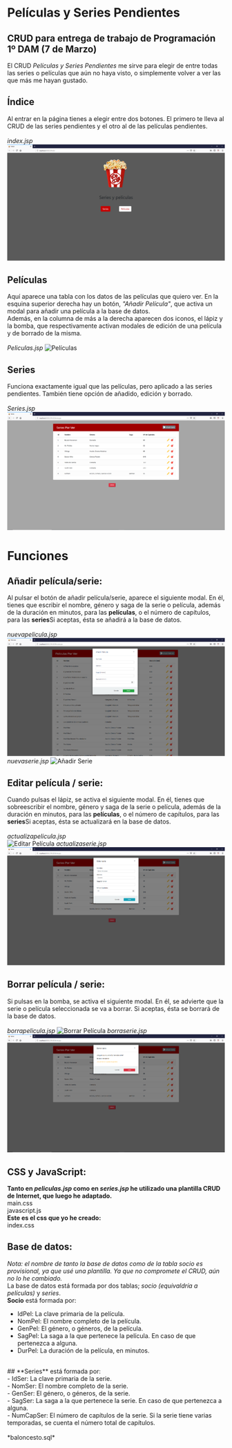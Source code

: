 # Películas y Series Pendientes
## CRUD para entrega de trabajo de Programación 1º DAM (7 de Marzo)

El CRUD *Películas y Series Pendientes* me sirve para elegir de entre todas las series o películas que aún no haya visto, o simplemente volver a ver las que más me hayan gustado.

## Índice
Al entrar en la página tienes a elegir entre dos botones. El primero te lleva al CRUD de las series pendientes y el otro al de las películas pendientes.<br>
<br>
*index.jsp*
<img src="Fotos CRUD/Índice.png" alt="Índice">
## Películas
Aquí aparece una tabla con los datos de las películas que quiero ver. En la esquina superior derecha hay un botón, *"Añadir Película"*,
que activa un modal para añadir una película a la base de datos.<br>
Además, en la columna de más a la derecha aparecen dos iconos, el lápiz y la bomba, que respectivamente activan modales de edición de una película y de borrado de la misma.<br>
<br>
*Peliculas.jsp*
<img src="Fotos CRUD/Películas.png" alt="Películas">
## Series
Funciona exactamente igual que las películas, pero aplicado a las series pendientes. También tiene opción de añadido, edición y borrado.<br>
<br>
*Series.jsp*
<img src="Fotos CRUD/Series.png" alt="Series">
# Funciones
## Añadir película/serie:
Al pulsar el botón de añadir película/serie, aparece el siguiente modal. En él, tienes que escribir el nombre, género y saga de la serie o película, además de la duración en minutos, para las **películas**, o el número de capítulos, para las **series**Si aceptas, ésta se añadirá a la base de datos.<br>
<br>
*nuevapelicula.jsp*<br>
<img src="Fotos CRUD/Añadir Película.png" alt="Añadir Película">
*nuevaserie.jsp*
<img src="Fotos CRUD/Añadir Serie.png" alt="Añadir Serie">
## Editar película / serie:
Cuando pulsas el lápiz, se activa el siguiente modal. En él, tienes que sobreescribir el nombre, género y saga de la serie o película, además de la duración en minutos, para las **películas**, o el número de capítulos, para las **series**Si aceptas, ésta se actualizará en la base de datos.<br>
<br>
*actualizapelicula.jsp*<br>
<img src="Fotos CRUD/Editar Película.png" alt="Editar Película">
*actualizaserie.jsp*
<img src="Fotos CRUD/Editar Serie.png" alt="Editar Serie">
## Borrar película / serie:
Si pulsas en la bomba, se activa el siguiente modal. En él, se advierte que la serie o película seleccionada se va a borrar. Si aceptas, ésta se borrará de la base de datos.<br>
<br>
*borrapelicula.jsp*
<img src="Fotos CRUD/Borrar Película.png" alt="Borrar Película">
*borraserie.jsp*
<img src="Fotos CRUD/Borrar Serie.png" alt="Borrar Serie">
## CSS y JavaScript:
**Tanto en *peliculas.jsp* como en *series.jsp* he utilizado una plantilla CRUD de Internet, que luego he adaptado.**<br>
main.css<br>
javascript.js<br>
**Este es el css que yo he creado:**<br>
index.css
## Base de datos:
*Nota: el nombre de tanto la base de datos como de la tabla socio es provisional, ya que usé una plantilla. Ya que no compromete el CRUD, aún no lo he cambiado.*<br>
La base de datos está formada por dos tablas; *socio (equivaldría a películas)* y *series*.<br>
**Socio** está formada por:<br>
- IdPel: La clave primaria de la película.<br>
- NomPel: El nombre completo de la película.<br>
- GenPel: El género, o géneros, de la película.<br>
- SagPel: La saga a la que pertenece la película. En caso de que pertenezca a alguna.<br>
- DurPel: La duración de la película, en minutos.<br>
<br>
##
**Series** está formada por:<br>
- IdSer: La clave primaria de la serie.<br>
- NomSer: El nombre completo de la serie.<br>
- GenSer: El género, o géneros, de la serie.<br>
- SagSer: La saga a la que pertenece la serie. En caso de que pertenezca a alguna.<br>
- NumCapSer: El número de capítulos de la serie. Si la serie tiene varias temporadas, se cuenta el número total de capítulos.<br>
<br>
*baloncesto.sql*


